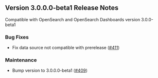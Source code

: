 ## Version 3.0.0.0-beta1 Release Notes

Compatible with OpenSearch and OpenSearch Dashboards version 3.0.0-beta1

### Bug Fixes
* Fix data source not compatible with prerelease ([#411](https://github.com/opensearch-project/ml-commons-dashboards/pull/411))

### Maintenance
* Bump version to 3.0.0.0-beta1 ([#409](https://github.com/opensearch-project/ml-commons-dashboards/pull/409))